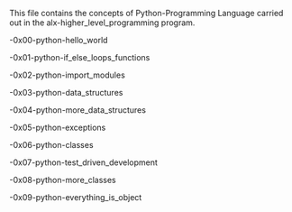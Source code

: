 This file contains the concepts of Python-Programming Language
carried out in the alx-higher_level_programming program.

-0x00-python-hello_world

-0x01-python-if_else_loops_functions

-0x02-python-import_modules

-0x03-python-data_structures

-0x04-python-more_data_structures

-0x05-python-exceptions

-0x06-python-classes

-0x07-python-test_driven_development

-0x08-python-more_classes

-0x09-python-everything_is_object